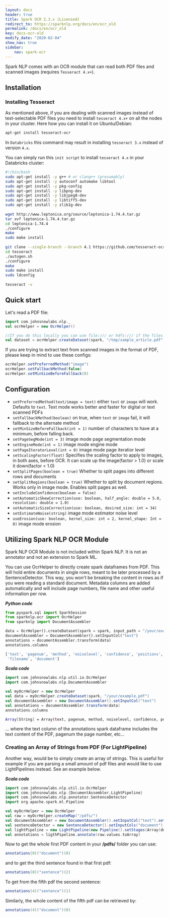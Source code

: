 ```yaml
---
layout: docs
header: true
title: Spark OCR 2.3.x (Licensed)
redirect_to: https://sparknlp.org/docs/en/ocr_old
permalink: /docs/en/ocr_old
key: docs-ocr-old
modify_date: "2020-02-04"
show_nav: true
sidebar:
    nav: spark-ocr
---
```

Spark NLP comes with an OCR module that can read both PDF files and scanned images (requires `Tesseract 4.x+`).

## Installation

### Installing Tesseract

As mentioned above, if you are dealing with scanned images instead of test-selectable PDF files you need to install `tesseract 4.x+` on all the nodes in your cluster. Here how you can install it on Ubuntu/Debian:

```bash
apt-get install tesseract-ocr
```

In `Databricks` this command may result in installing `tesseract 3.x` instead of version `4.x`.

You can simply run this `init script` to install `tesseract 4.x` in your Databricks cluster:

```bash
#!/bin/bash
sudo apt-get install -y g++ # or clang++ (presumably)
sudo apt-get install -y autoconf automake libtool
sudo apt-get install -y pkg-config
sudo apt-get install -y libpng-dev
sudo apt-get install -y libjpeg8-dev
sudo apt-get install -y libtiff5-dev
sudo apt-get install -y zlib1g-dev
​
wget http://www.leptonica.org/source/leptonica-1.74.4.tar.gz
tar xvf leptonica-1.74.4.tar.gz
cd leptonica-1.74.4
./configure
make
sudo make install
​
git clone --single-branch --branch 4.1 https://github.com/tesseract-ocr/tesseract.git
cd tesseract
./autogen.sh
./configure
make
sudo make install
sudo ldconfig
​
tesseract -v
```

## Quick start

Let's read a PDF file:

```scala
import com.johnsnowlabs.nlp._
val ocrHelper = new OcrHelper()

//If you do this locally you can use file:/// or hdfs:/// if the files are hosted in Hadoop
val dataset = ocrHelper.createDataset(spark, "/tmp/sample_article.pdf")

```

If you are trying to extract text from scanned images in the format of PDF, please keep in mind to use these configs:

```scala
ocrHelper.setPreferredMethod("image")
ocrHelper.setFallbackMethod(false)
ocrHelper.setMinSizeBeforeFallback(0)
```

## Configuration

* `setPreferredMethod(text/image = text)` either `text` or `image` will work. Defaults to `text`. Text mode works better and faster for digital or text scanned PDFs
* `setFallbackMethod(boolean)` on true, when `text` or `image` fail, it will fallback to the alternate method
* `setMinSizeBeforeFallback(int = 1)` number of characters to have at a minimum, before falling back.
* `setPageSegMode(int = 3)` image mode page segmentation mode
* `setEngineMode(int = 1)` image mode engine mode
* `setPageIteratorLevel(int = 0)` image mode page iteratior level
* `setScalingFactor(float)` Specifies the scaling factor to apply to images, in both axes, before OCR. It can scale up the image(factor > 1.0) or scale it down(factor < 1.0)
* `setSplitPages(boolean = true)` Whether to split pages into different rows and documents
* `setSplitRegions(boolean = true)` Whether to split by document regions. Works only in image mode. Enables split pages as well.
* `setIncludeConfidence(boolean = false)`
* `setAutomaticSkewCorrection(use: boolean, half_angle: double = 5.0, resolution: double = 1.0)`
* `setAutomaticSizeCorrection(use: boolean, desired_size: int = 34)`
* `setEstimateNoise(string)` image mode estimator noise level
* `useErosion(use: boolean, kernel_size: int = 2, kernel_shape: Int = 0)` image mode erosion

## Utilizing Spark NLP OCR Module

Spark NLP OCR Module is not included within Spark NLP. It is not an
annotator and not an extension to Spark ML.

You can use OcrHelper to directly create spark dataframes from PDF.
This will hold entire documents in single rows, meant to be later
processed by a SentenceDetector. This way, you won't be breaking the
content in rows as if you were reading a standard document. Metadata
columns are added automatically and will include page numbers, file
name and other useful information per row.

***Python code***

```python
from pyspark.sql import SparkSession
from sparknlp.ocr import OcrHelper
from sparknlp import DocumentAssembler

data = OcrHelper().createDataset(spark = spark, input_path = "/your/example.pdf" )
documentAssembler = DocumentAssembler().setInputCol("text")
annotations = documentAssembler.transform(data)
annotations.columns
```

```bash
['text', 'pagenum', 'method', 'noiselevel', 'confidence', 'positions',
 'filename', 'document']
```

***Scala code***

```scala
import com.johnsnowlabs.nlp.util.io.OcrHelper
import com.johnsnowlabs.nlp.DocumentAssembler

val myOcrHelper = new OcrHelper
val data = myOcrHelper.createDataset(spark, "/your/example.pdf")
val documentAssembler = new DocumentAssembler().setInputCol("text")
val annotations = documentAssembler.transform(data)
annotations.columns
```

```bash
Array[String] = Array(text, pagenum, method, noiselevel, confidence, positions, filename, document)
```

... where the text column of the annotations spark dataframe includes the text content of the PDF, pagenum the page number, etc...

### Creating an Array of Strings from PDF (For LightPipeline)

Another way, would be to simply create an array of strings. This is
useful for example if you are parsing a small amount of pdf files and
would like to use LightPipelines instead. See an example below.

***Scala code***

```scala
import com.johnsnowlabs.nlp.util.io.OcrHelper
import com.johnsnowlabs.nlp.{DocumentAssembler,LightPipeline}
import com.johnsnowlabs.nlp.annotator.SentenceDetector
import org.apache.spark.ml.Pipeline

val myOcrHelper = new OcrHelper
val raw = myOcrHelper.createMap("/pdfs/")
val documentAssembler = new DocumentAssembler().setInputCol("text").setOutputCol("document")
val sentenceDetector = new SentenceDetector().setInputCols("document").setOutputCol("sentence")
val lightPipeline = new LightPipeline(new Pipeline().setStages(Array(documentAssembler, sentenceDetector)).fit(Seq.empty[String].toDF("text")))
val annotations = ligthPipeline.annotate(raw.values.toArray)
```

Now to get the whole first PDF content in your **/pdfs/** folder you can
use:

```scala
annotations(0)("document")(0)
```

and to get the third sentence found in that first pdf:

```scala
annotations(0)("sentence")(2)
```

To get from the fifth pdf the second sentence:

```scala
annotations(4)("sentence")(1)
```

Similarly, the whole content of the fifth pdf can be retrieved by:

```scala
annotations(4)("document")(0)
```
